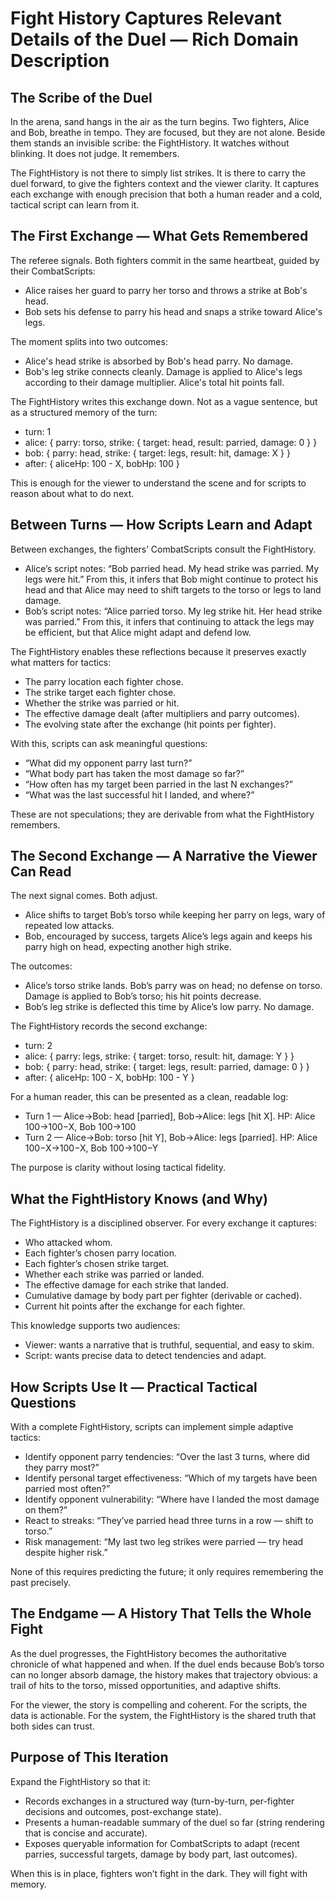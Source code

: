 # Fight History Captures Relevant Details of the Duel — Rich Domain Description

## The Scribe of the Duel

In the arena, sand hangs in the air as the turn begins. Two fighters, Alice and Bob, breathe in tempo. They are focused, but they are not alone. Beside them stands an invisible scribe: the FightHistory. It watches without blinking. It does not judge. It remembers.

The FightHistory is not there to simply list strikes. It is there to carry the duel forward, to give the fighters context and the viewer clarity. It captures each exchange with enough precision that both a human reader and a cold, tactical script can learn from it.

## The First Exchange — What Gets Remembered

The referee signals. Both fighters commit in the same heartbeat, guided by their CombatScripts:

- Alice raises her guard to parry her torso and throws a strike at Bob's head.
- Bob sets his defense to parry his head and snaps a strike toward Alice's legs.

The moment splits into two outcomes:

- Alice's head strike is absorbed by Bob's head parry. No damage.
- Bob's leg strike connects cleanly. Damage is applied to Alice's legs according to their damage multiplier. Alice's total hit points fall.

The FightHistory writes this exchange down. Not as a vague sentence, but as a structured memory of the turn:

- turn: 1
- alice: { parry: torso, strike: { target: head, result: parried, damage: 0 } }
- bob: { parry: head, strike: { target: legs, result: hit, damage: X } }
- after: { aliceHp: 100 - X, bobHp: 100 }

This is enough for the viewer to understand the scene and for scripts to reason about what to do next.

## Between Turns — How Scripts Learn and Adapt

Between exchanges, the fighters’ CombatScripts consult the FightHistory.

- Alice’s script notes: “Bob parried head. My head strike was parried. My legs were hit.” From this, it infers that Bob might continue to protect his head and that Alice may need to shift targets to the torso or legs to land damage.
- Bob’s script notes: “Alice parried torso. My leg strike hit. Her head strike was parried.” From this, it infers that continuing to attack the legs may be efficient, but that Alice might adapt and defend low.

The FightHistory enables these reflections because it preserves exactly what matters for tactics:

- The parry location each fighter chose.
- The strike target each fighter chose.
- Whether the strike was parried or hit.
- The effective damage dealt (after multipliers and parry outcomes).
- The evolving state after the exchange (hit points per fighter).

With this, scripts can ask meaningful questions:

- “What did my opponent parry last turn?”
- “What body part has taken the most damage so far?”
- “How often has my target been parried in the last N exchanges?”
- “What was the last successful hit I landed, and where?”

These are not speculations; they are derivable from what the FightHistory remembers.

## The Second Exchange — A Narrative the Viewer Can Read

The next signal comes. Both adjust.

- Alice shifts to target Bob’s torso while keeping her parry on legs, wary of repeated low attacks.
- Bob, encouraged by success, targets Alice’s legs again and keeps his parry high on head, expecting another high strike.

The outcomes:

- Alice’s torso strike lands. Bob’s parry was on head; no defense on torso. Damage is applied to Bob’s torso; his hit points decrease.
- Bob’s leg strike is deflected this time by Alice’s low parry. No damage.

The FightHistory records the second exchange:

- turn: 2
- alice: { parry: legs, strike: { target: torso, result: hit, damage: Y } }
- bob: { parry: head, strike: { target: legs, result: parried, damage: 0 } }
- after: { aliceHp: 100 - X, bobHp: 100 - Y }

For a human reader, this can be presented as a clean, readable log:

- Turn 1 — Alice→Bob: head [parried], Bob→Alice: legs [hit X]. HP: Alice 100→100−X, Bob 100→100
- Turn 2 — Alice→Bob: torso [hit Y], Bob→Alice: legs [parried]. HP: Alice 100−X→100−X, Bob 100→100−Y

The purpose is clarity without losing tactical fidelity.

## What the FightHistory Knows (and Why)

The FightHistory is a disciplined observer. For every exchange it captures:

- Who attacked whom.
- Each fighter’s chosen parry location.
- Each fighter’s chosen strike target.
- Whether each strike was parried or landed.
- The effective damage for each strike that landed.
- Cumulative damage by body part per fighter (derivable or cached).
- Current hit points after the exchange for each fighter.

This knowledge supports two audiences:

- Viewer: wants a narrative that is truthful, sequential, and easy to skim.
- Script: wants precise data to detect tendencies and adapt.

## How Scripts Use It — Practical Tactical Questions

With a complete FightHistory, scripts can implement simple adaptive tactics:

- Identify opponent parry tendencies: “Over the last 3 turns, where did they parry most?”
- Identify personal target effectiveness: “Which of my targets have been parried most often?”
- Identify opponent vulnerability: “Where have I landed the most damage on them?”
- React to streaks: “They’ve parried head three turns in a row — shift to torso.”
- Risk management: “My last two leg strikes were parried — try head despite higher risk.”

None of this requires predicting the future; it only requires remembering the past precisely.

## The Endgame — A History That Tells the Whole Fight

As the duel progresses, the FightHistory becomes the authoritative chronicle of what happened and when. If the duel ends because Bob’s torso can no longer absorb damage, the history makes that trajectory obvious: a trail of hits to the torso, missed opportunities, and adaptive shifts.

For the viewer, the story is compelling and coherent. For the scripts, the data is actionable. For the system, the FightHistory is the shared truth that both sides can trust.

## Purpose of This Iteration

Expand the FightHistory so that it:

- Records exchanges in a structured way (turn-by-turn, per-fighter decisions and outcomes, post-exchange state).
- Presents a human-readable summary of the duel so far (string rendering that is concise and accurate).
- Exposes queryable information for CombatScripts to adapt (recent parries, successful targets, damage by body part, last outcomes).

When this is in place, fighters won’t fight in the dark. They will fight with memory.